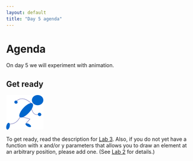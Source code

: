 ```yaml
---
layout: default
title: "Day 5 agenda"
---
```


# Agenda

On day 5 we will experiment with animation.

## Get ready

<img class="parimg" alt="Get ready" src="img/getready.png">

To get ready, read the description for [Lab 3](../labs/lab03.html).  Also, if you do not yet have a function with x and/or y parameters that allows you to draw an element at an arbitrary position, please add one.  (See [Lab 2](../labs/lab02.html) for details.)

<div style="clear: both;"></div>
